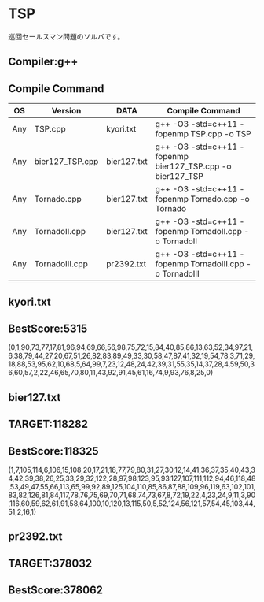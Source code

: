 # TSP

巡回セールスマン問題のソルバです。

## Compiler:g++
## Compile Command

| OS | Version | DATA |Compile Command |
| --- | --- | --- | --- |
|  Any | TSP.cpp | kyori.txt |g++ -O3 -std=c++11 -fopenmp TSP.cpp -o TSP  |
|  Any | bier127_TSP.cpp | bier127.txt |g++ -O3 -std=c++11 -fopenmp bier127_TSP.cpp -o bier127_TSP |
|  Any | Tornado.cpp | bier127.txt |g++ -O3 -std=c++11 -fopenmp Tornado.cpp -o Tornado |
|  Any | TornadoII.cpp | bier127.txt |g++ -O3 -std=c++11 -fopenmp TornadoII.cpp -o TornadoII |
|  Any | TornadoIII.cpp | pr2392.txt |g++ -O3 -std=c++11 -fopenmp TornadoIII.cpp -o TornadoIII |

## kyori.txt

## BestScore:5315
(0,1,90,73,77,17,81,96,94,69,66,56,98,75,72,15,84,40,85,86,13,63,52,34,97,21,6,38,79,44,27,20,67,51,26,82,83,89,49,33,30,58,47,87,41,32,19,54,78,3,71,29,18,88,53,95,62,10,68,5,64,99,7,23,12,48,24,42,39,31,55,35,14,37,28,4,59,50,36,60,57,2,22,46,65,70,80,11,43,92,91,45,61,16,74,9,93,76,8,25,0)

## bier127.txt

## TARGET:118282
## BestScore:118325
(1,7,105,114,6,106,15,108,20,17,21,18,77,79,80,31,27,30,12,14,41,36,37,35,40,43,34,42,39,38,26,25,33,29,32,122,28,97,98,123,95,93,127,107,111,112,94,46,118,48,53,49,47,55,66,113,65,99,92,89,125,104,110,85,86,87,88,109,96,119,63,102,101,83,82,126,81,84,117,78,76,75,69,70,71,68,74,73,67,8,72,19,22,4,23,24,9,11,3,90,116,60,59,62,61,91,58,64,100,10,120,13,115,50,5,52,124,56,121,57,54,45,103,44,51,2,16,1)

## pr2392.txt

## TARGET:378032
## BestScore:378062
